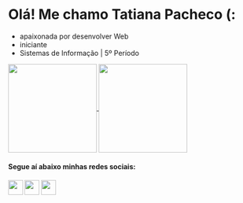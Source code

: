 <h1>Olá! Me chamo Tatiana Pacheco (:</h1>

- apaixonada por desenvolver Web
- iniciante
- Sistemas de Informação | 5º Período

<a href="https://github.com/pachecotatih/">
<div style="display: inline_block;">
<img height="180em" align="center" src="https://github-readme-stats-eight-theta.vercel.app/api?username=pachecotatih&show_icons=true&theme=radical&include_all_commits=true&count_private=true"/>
<img height="180em" align="center" src="https://github-readme-stats-eight-theta.vercel.app/api/top-langs/?username=pachecotatih&theme=radical&layout=compact"/>
</div>
</a>
<h4>Segue aí abaixo minhas redes sociais: <h4>
  <div style="display: block;">
    <a href="https://twitter.com/PachecoTatih"target="_blank"><img height="30" src="https://www.flaticon.com/svg/vstatic/svg/145/145812.svg?token=exp=1617481110~hmac=4d7f279fcc3c5c7cd866e373bf7ffa36"></a>
    <a href="https://www.instagram.com/pachecotatih/" target="_blank"><img height="30" src="https://www.flaticon.com/svg/vstatic/svg/2111/2111463.svg?token=exp=1617480818~hmac=0b7261644a6c3bbda5a4d06a0cc0d9d2" /></a>
    <a href="https://www.linkedin.com/in/tatiana-pacheco-barreto-a0b85b1ab/" target="_blank"><img height="30" src="https://www.flaticon.com/svg/vstatic/svg/145/145807.svg?token=exp=1617480994~hmac=5c21cb1edec63c9c66310ae36c218fd2" /></a>
  </div>
<!---
pachecotatih/pachecotatih is a ✨ special ✨ repository because its `README.md` (this file) appears on your GitHub profile.
You can click the Preview link to take a look at your changes.
--->

